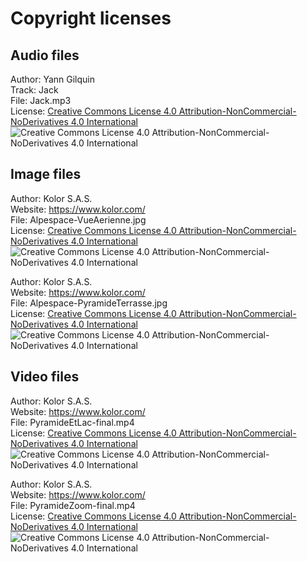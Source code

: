 # Copyright licenses

## Audio files

Author: Yann Gilquin<br/>
Track: Jack<br/>
File: Jack.mp3<br/>
License: [Creative Commons License 4.0 Attribution-NonCommercial-NoDerivatives 4.0 International](https://creativecommons.org/licenses/by-nc-nd/4.0/)<br/>
![Creative Commons License 4.0 Attribution-NonCommercial-NoDerivatives 4.0 International](https://i.creativecommons.org/l/by-nc-nd/3.0/nl/88x31.png)<br/>

## Image files

Author: Kolor S.A.S.<br/>
Website: https://www.kolor.com/<br/>
File: Alpespace-VueAerienne.jpg<br/>
License: [Creative Commons License 4.0 Attribution-NonCommercial-NoDerivatives 4.0 International](https://creativecommons.org/licenses/by-nc-nd/4.0/)<br/>
![Creative Commons License 4.0 Attribution-NonCommercial-NoDerivatives 4.0 International](https://i.creativecommons.org/l/by-nc-nd/3.0/nl/88x31.png)<br/>

Author: Kolor S.A.S.<br/>
Website: https://www.kolor.com/<br/>
File: Alpespace-PyramideTerrasse.jpg<br/>
License: [Creative Commons License 4.0 Attribution-NonCommercial-NoDerivatives 4.0 International](https://creativecommons.org/licenses/by-nc-nd/4.0/)<br/>
![Creative Commons License 4.0 Attribution-NonCommercial-NoDerivatives 4.0 International](https://i.creativecommons.org/l/by-nc-nd/3.0/nl/88x31.png)<br/>

## Video files

Author: Kolor S.A.S.<br/>
Website: https://www.kolor.com/<br/>
File: PyramideEtLac-final.mp4<br/>
License: [Creative Commons License 4.0 Attribution-NonCommercial-NoDerivatives 4.0 International](https://creativecommons.org/licenses/by-nc-nd/4.0/)<br/>
![Creative Commons License 4.0 Attribution-NonCommercial-NoDerivatives 4.0 International](https://i.creativecommons.org/l/by-nc-nd/3.0/nl/88x31.png)<br/>

Author: Kolor S.A.S.<br/>
Website: https://www.kolor.com/<br/>
File: PyramideZoom-final.mp4<br/>
License: [Creative Commons License 4.0 Attribution-NonCommercial-NoDerivatives 4.0 International](https://creativecommons.org/licenses/by-nc-nd/4.0/)<br/>
![Creative Commons License 4.0 Attribution-NonCommercial-NoDerivatives 4.0 International](https://i.creativecommons.org/l/by-nc-nd/3.0/nl/88x31.png)<br/>